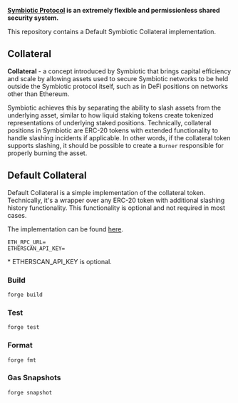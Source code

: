 **[Symbiotic Protocol](https://symbiotic.fi) is an extremely flexible and permissionless shared security system.**

This repository contains a Default Symbiotic Collateral implementation.

## Collateral

**Collateral** - a concept introduced by Symbiotic that brings capital efficiency and scale by allowing assets used to secure Symbiotic networks to be held outside the Symbiotic protocol itself, such as in DeFi positions on networks other than Ethereum.

Symbiotic achieves this by separating the ability to slash assets from the underlying asset, similar to how liquid staking tokens create tokenized representations of underlying staked positions. Technically, collateral positions in Symbiotic are ERC-20 tokens with extended functionality to handle slashing incidents if applicable. In other words, if the collateral token supports slashing, it should be possible to create a `Burner` responsible for properly burning the asset.

## Default Collateral

Default Collateral is a simple implementation of the collateral token. Technically, it's a wrapper over any ERC-20 token with additional slashing history functionality. This functionality is optional and not required in most cases.

The implementation can be found [here](./src/contracts/defaultCollateral).

```
ETH_RPC_URL=
ETHERSCAN_API_KEY=
```

\* ETHERSCAN_API_KEY is optional.

### Build

```shell
forge build
```

### Test

```shell
forge test
```

### Format

```shell
forge fmt
```

### Gas Snapshots

```shell
forge snapshot
```
